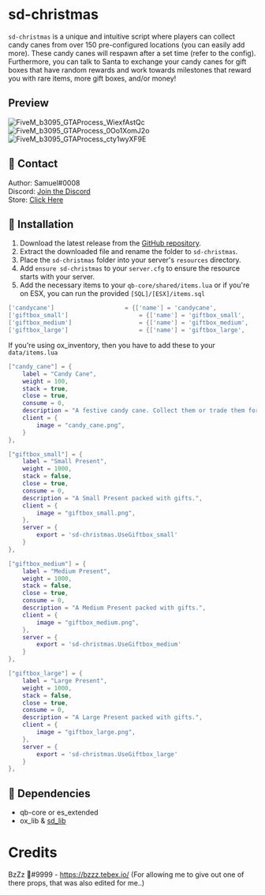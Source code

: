 # sd-christmas

`sd-christmas` is a unique and intuitive script where players can collect candy canes from over 150 pre-configured locations (you can easily add more). These candy canes will respawn after a set time (refer to the config). Furthermore, you can talk to Santa to exchange your candy canes for gift boxes that have random rewards and work towards milestones that reward you with rare items, more gift boxes, and/or money!

## Preview
![FiveM_b3095_GTAProcess_WiexfAstQc](https://github.com/user-attachments/assets/eb868ca1-b19c-4ca3-8888-a14b2152c665)
![FiveM_b3095_GTAProcess_0Oo1XomJ2o](https://github.com/user-attachments/assets/391c794a-3607-487e-a831-c775214d635b)
![FiveM_b3095_GTAProcess_cty1wyXF9E](https://github.com/user-attachments/assets/091d9159-9689-4ee1-af4a-45ba2f45058a)

## 🔔 Contact

Author: Samuel#0008  
Discord: [Join the Discord](https://discord.gg/FzPehMQaBQ)  
Store: [Click Here](https://fivem.samueldev.shop)

## 💾 Installation

1. Download the latest release from the [GitHub repository](https://github.com/Samuels-Development/sd-christmas/releases).
2. Extract the downloaded file and rename the folder to `sd-christmas`.
3. Place the `sd-christmas` folder into your server's `resources` directory.
4. Add `ensure sd-christmas` to your `server.cfg` to ensure the resource starts with your server.
5. Add the necessary items to your `qb-core/shared/items.lua` or if you're on ESX, you can run the provided `[SQL]/[ESX]/items.sql`
```lua
['candycane'] 				 	 = {['name'] = 'candycane', 			  	    ['label'] = 'Candy Cane', 			    ['weight'] = 500, 		['type'] = 'item', 		['image'] = 'candycane.png', 			['unique'] = false, 	['useable'] = false, 	['shouldClose'] = true,	   ['combinable'] = nil,   ['description'] = 'A Candy Cane'},
['giftbox_small'] 				     = {['name'] = 'giftbox_small', 			  	  	['label'] = 'Small Present', 			    ['weight'] = 1000, 		['type'] = 'item', 		['image'] = 'giftbox_small.png', 			    ['unique'] = false, 	['useable'] = true, 	['shouldClose'] = true,	   ['combinable'] = nil,   ['description'] = 'A Small Present packed with gifts..'},
['giftbox_medium'] 				 	 = {['name'] = 'giftbox_medium', 			  	  	['label'] = 'Medium Present', 			    ['weight'] = 1000, 		['type'] = 'item', 		['image'] = 'giftbox_medium.png', 			    ['unique'] = false, 	['useable'] = true, 	['shouldClose'] = true,	   ['combinable'] = nil,   ['description'] = 'A Medium Present packed with gifts..'},
['giftbox_large'] 				 	 = {['name'] = 'giftbox_large', 			  	  	['label'] = 'Large Present', 			    ['weight'] = 1000, 		['type'] = 'item', 		['image'] = 'giftbox_large.png', 			    ['unique'] = false, 	['useable'] = true, 	['shouldClose'] = true,	   ['combinable'] = nil,   ['description'] = 'A Large Present packed with gifts..'},
```
If you're using ox_inventory, then you have to add these to your `data/items.lua`
```lua
["candy_cane"] = {
    label = "Candy Cane",
    weight = 100,
    stack = true,
    close = true,
    consume = 0,
    description = "A festive candy cane. Collect them or trade them for gifts!",
    client = {
        image = "candy_cane.png",
    }
},

["giftbox_small"] = {
    label = "Small Present",
    weight = 1000,
    stack = false,
    close = true,
    consume = 0,
    description = "A Small Present packed with gifts.",
    client = {
        image = "giftbox_small.png",
    },
    server = {
        export = 'sd-christmas.UseGiftbox_small'
    }
},

["giftbox_medium"] = {
    label = "Medium Present",
    weight = 1000,
    stack = false,
    close = true,
    consume = 0,
    description = "A Medium Present packed with gifts.",
    client = {
        image = "giftbox_medium.png",
    },
    server = {
        export = 'sd-christmas.UseGiftbox_medium'
    }
},

["giftbox_large"] = {
    label = "Large Present",
    weight = 1000,
    stack = false,
    close = true,
    consume = 0,
    description = "A Large Present packed with gifts.",
    client = {
        image = "giftbox_large.png",
    },
    server = {
        export = 'sd-christmas.UseGiftbox_large'
    }
},
```

## 📖 Dependencies

- qb-core or es_extended
- ox_lib & [sd_lib](https://github.com/Samuels-Development/sd_lib/releases)

# Credits
BzZz 🐝#9999 - https://bzzz.tebex.io/ (For allowing me to give out one of there props, that was also edited for me..) 

